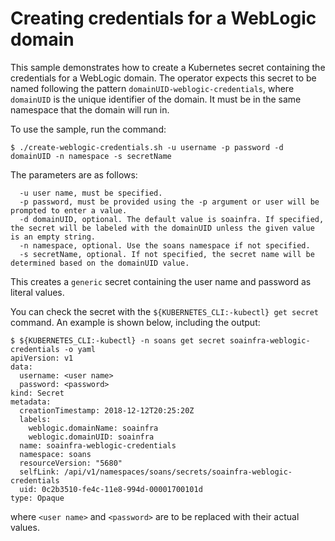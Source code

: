 # Creating credentials for a WebLogic domain

This sample demonstrates how to create a Kubernetes secret containing the
credentials for a WebLogic domain.  The operator expects this secret to be
named following the pattern `domainUID-weblogic-credentials`, where `domainUID`
is the unique identifier of the domain.  It must be in the same namespace
that the domain will run in.

To use the sample, run the command:

```
$ ./create-weblogic-credentials.sh -u username -p password -d domainUID -n namespace -s secretName
```

The parameters are as follows:

```  
  -u user name, must be specified.
  -p password, must be provided using the -p argument or user will be prompted to enter a value.
  -d domainUID, optional. The default value is soainfra. If specified, the secret will be labeled with the domainUID unless the given value is an empty string.
  -n namespace, optional. Use the soans namespace if not specified.
  -s secretName, optional. If not specified, the secret name will be determined based on the domainUID value.
```

This creates a `generic` secret containing the user name and password as literal values.

You can check the secret with the `${KUBERNETES_CLI:-kubectl} get secret` command.  An example is shown below,
including the output:

```
$ ${KUBERNETES_CLI:-kubectl} -n soans get secret soainfra-weblogic-credentials -o yaml
apiVersion: v1
data:
  username: <user name>
  password: <password>
kind: Secret
metadata:
  creationTimestamp: 2018-12-12T20:25:20Z
  labels:
    weblogic.domainName: soainfra
    weblogic.domainUID: soainfra
  name: soainfra-weblogic-credentials
  namespace: soans
  resourceVersion: "5680"
  selfLink: /api/v1/namespaces/soans/secrets/soainfra-weblogic-credentials
  uid: 0c2b3510-fe4c-11e8-994d-00001700101d
type: Opaque

```
where `<user name>` and `<password>` are to be replaced with their actual values.


